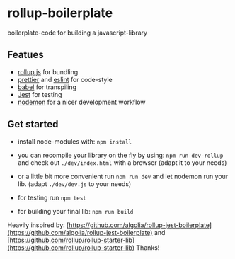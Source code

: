 # rollup-boilerplate

boilerplate-code for building a javascript-library

## Featues

-   [rollup.js](https://rollupjs.org) for bundling
-   [prettier](https://prettier.io/) and [eslint](https://eslint.org/) for code-style
-   [babel](https://babeljs.io/) for transpiling
-   [Jest](https://jestjs.io/) for testing
-   [nodemon](https://github.com/remy/nodemon) for a nicer development workflow

## Get started

-   install node-modules with:
    `npm install`

-   you can recompile your library on the fly by using:
    `npm run dev-rollup`
    and check out `./dev/index.html` with a browser (adapt it to your needs)
-   or a little bit more convenient run `npm run dev` and let nodemon run your lib.
    (adapt `./dev/dev.js` to your needs)

-   for testing run `npm test`

-   for building your final lib: `npm run build`

Heavily inspired by:
[https://github.com/algolia/rollup-jest-boilerplate](https://github.com/algolia/rollup-jest-boilerplate)
and
[https://github.com/rollup/rollup-starter-lib](https://github.com/rollup/rollup-starter-lib)
Thanks!
